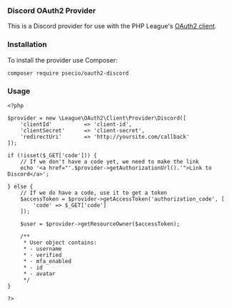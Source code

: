 ### Discord OAuth2 Provider

This is a Discord provider for use with the PHP League's [OAuth2 client](https://github.com/thephpleague/oauth2-client).

### Installation

To install the provider use Composer:

```
composer require psecio/oauth2-discord
```

### Usage

```
<?php

$provider = new \League\OAuth2\Client\Provider\Discord([
    'clientId'          => 'client-id',
    'clientSecret'      => 'client-secret',
    'redirectUri'       => 'http://yoursite.com/callback'
]);

if (!isset($_GET['code'])) {
    // If we don't have a code yet, we need to make the link
    echo '<a href="'.$provider->getAuthorizationUrl().'">Link to Discord</a>';

} else {
    // If we do have a code, use it to get a token
    $accessToken = $provider->getAccessToken('authorization_code', [
        'code' => $_GET['code']
    ]);

    $user = $provider->getResourceOwner($accessToken);

    /**
     * User object contains:
     * - username
     * - verified
     * - mfa_enabled
     * - id
     * - avatar
     */
}

?>
```
